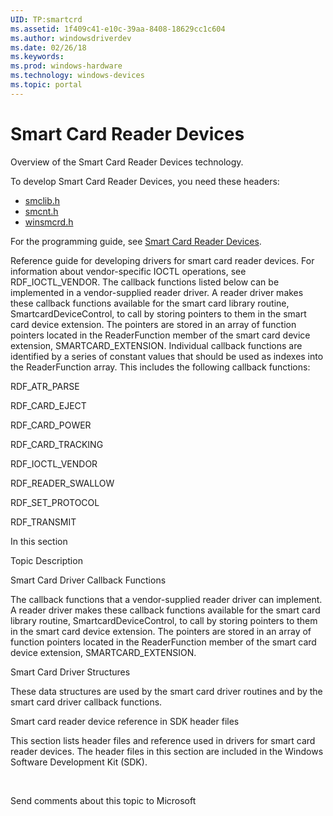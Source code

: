 ```yaml
---
UID: TP:smartcrd
ms.assetid: 1f409c41-e10c-39aa-8408-18629cc1c604
ms.author: windowsdriverdev
ms.date: 02/26/18
ms.keywords: 
ms.prod: windows-hardware
ms.technology: windows-devices
ms.topic: portal
---
```


# Smart Card Reader Devices


Overview of the Smart Card Reader Devices technology.

To develop Smart Card Reader Devices, you need these headers:

 * [smclib.h](..\smclib\index.md)
 * [smcnt.h](..\smcnt\index.md)
 * [winsmcrd.h](..\winsmcrd\index.md)

For the programming guide, see [Smart Card Reader Devices](===404===https://docs.microsoft.com/en-us/windows-hardware/drivers/smartcrd).

Reference guide for developing drivers for smart card reader devices. For information about vendor-specific IOCTL operations, see RDF_IOCTL_VENDOR. 
The callback functions listed below can be implemented in a  vendor-supplied reader driver. A reader driver makes these callback functions available for the smart card library routine, SmartcardDeviceControl, to call by storing pointers to them in the smart card device extension. The pointers are stored in an array of function pointers located in the ReaderFunction member of the smart card device extension, SMARTCARD_EXTENSION. 
Individual callback functions are identified by a series of constant values that should be used as indexes into the ReaderFunction array. This includes the following callback functions:


RDF_ATR_PARSE




RDF_CARD_EJECT




RDF_CARD_POWER




RDF_CARD_TRACKING




RDF_IOCTL_VENDOR




RDF_READER_SWALLOW




RDF_SET_PROTOCOL




RDF_TRANSMIT




In this section


Topic
Description




Smart Card Driver Callback Functions



The callback functions that a vendor-supplied reader driver can implement. A reader driver makes these callback functions available for the smart card library routine, SmartcardDeviceControl, to call by storing pointers to them in the smart card device extension. The pointers are stored in an array of function pointers located in the ReaderFunction member of the smart card device extension, SMARTCARD_EXTENSION. 





Smart Card Driver Structures



These data structures are used by the smart card driver  routines and by the smart card driver callback functions.





Smart card reader device reference in SDK header files



This section lists header files and reference used in drivers for smart card reader devices. The header files in this section are included in the Windows Software Development Kit (SDK).



 


Send comments about this topic to Microsoft

